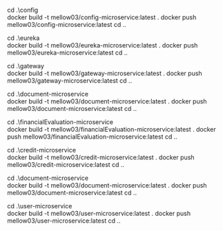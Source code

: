 cd .\config\
docker build -t mellow03/config-microservice:latest .
docker push mellow03/config-microservice:latest
cd ..

cd .\eureka\
docker build -t mellow03/eureka-microservice:latest .
docker push mellow03/eureka-microservice:latest
cd ..

cd .\gateway\
docker build -t mellow03/gateway-microservice:latest .
docker push mellow03/gateway-microservice:latest
cd ..

cd .\document-microservice\
docker build -t mellow03/document-microservice:latest .
docker push mellow03/document-microservice:latest
cd ..

cd .\financialEvaluation-microservice\
docker build -t mellow03/financialEvaluation-microservice:latest .
docker push mellow03/financialEvaluation-microservice:latest
cd ..

cd .\credit-microservice\
docker build -t mellow03/credit-microservice:latest .
docker push mellow03/credit-microservice:latest
cd ..

cd .\document-microservice\
docker build -t mellow03/document-microservice:latest .
docker push mellow03/document-microservice:latest
cd ..

cd .\user-microservice\
docker build -t mellow03/user-microservice:latest .
docker push mellow03/user-microservice:latest
cd ..